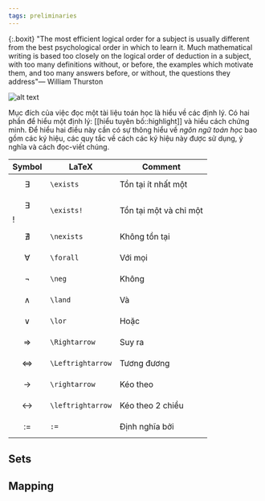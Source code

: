 ```yaml
---
tags: preliminaries
---
```

{:.boxit}
"The most efficient logical order for a subject is usually different from  the best psychological order in which to learn it. Much mathematical writing is based too closely on the logical order of deduction in a  subject, with too many definitions without, or before, the examples which motivate them, and too many answers before, or without, the questions they address"— William Thurston 

![alt text](https://unsplash.com/photos/f2C59x5uvn8 "Reading mathematics")

Mục đích của việc đọc một tài liệu toán học là hiểu về các định lý. Có hai phần để hiểu một định lý: [[hiểu tuyên bố::highlight]] và hiểu cách chứng minh. Để hiểu hai điều này cần có sự thông hiểu về *ngôn ngữ toán học* bao gồm các ký hiệu, các quy tắc về cách các ký hiệu này được sử dụng, ý nghĩa và cách đọc-viết chúng. 


Symbol | LaTeX | Comment
--- | --- | ---
$$ \exists $$ | `\exists` | Tồn tại ít nhất một
$$ \exists $$! | `\exists!` | Tồn tại một và chỉ một
$$ \nexists $$ | `\nexists` | Không tồn tại
$$ \forall $$ | `\forall` | Với mọi
$$ \neg $$ | `\neg` | Không
$$ \land $$ | `\land` | Và
$$ \lor $$ | `\lor` | Hoặc
$$ \Rightarrow $$ | `\Rightarrow` | Suy ra
$$ \Leftrightarrow $$ | `\Leftrightarrow` | Tương đương
$$ \rightarrow $$ | `\rightarrow` | Kéo theo
$$ \leftrightarrow $$ | `\leftrightarrow` | Kéo theo 2 chiều
$$ := $$ | `:=` | Định nghĩa bởi

## Sets

## Mapping
